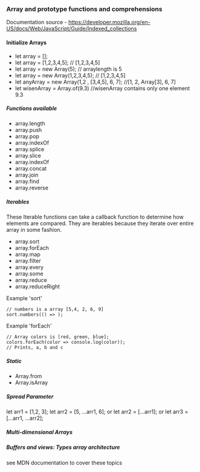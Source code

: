 
### Array and prototype functions and comprehensions
Documentation source - https://developer.mozilla.org/en-US/docs/Web/JavaScript/Guide/Indexed_collections

#### Initialize Arrays
* let array = [];
* let array = [1,2,3,4,5];  // [1,2,3,4,5]
* let array = new Array(5); // arraylength is 5
* let array = new Array(1,2,3,4,5);  // [1,2,3,4,5]
* let anyArray = new Array(1,2 , [3,4,5], 6, 7);  //[1, 2, Array[3], 6, 7]
* let wisenArray = Array.of(9.3) //wisenArray contains only one element 9.3



##### Functions available #####
* array.length
* array.push
* array.pop
* array.indexOf
* array.splice
* array.slice
* array.indexOf
* array.concat
* array.join
* array.find
* array.reverse


##### Iterables #####
These Iterable functions can take a callback function to determine how elements are compared. They are iterables because they iterate over entire array in some fashion.

* array.sort
* array.forEach
* array.map
* array.filter
* array.every
* array.some
* array.reduce
* array.reduceRight

Example 'sort'
````
// numbers is a array [5,4, 2, 6, 9]
sort.numbers(() => );

````

Example 'forEach'
````
// Array colors is [red, green, blue];
colors.forEach(color => console.log(color));
// Prints, a, b and c
````

##### Static #####
* Array.from
* Array.isArray

##### Spread Parameter #####
let arr1 = [1,2, 3];
let arr2 = [5, ...arr1, 6];
or
let arr2 = [...arr1];
or
let arr3 =  [...arr1, ...arr2];

##### Multi-dimensional Arrays #####

##### Buffers and views: Types array architecture #####

see MDN documentation to cover these topics
